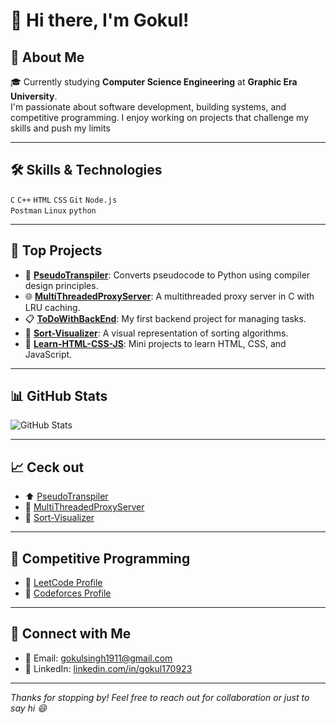 # 👋 Hi there, I'm Gokul!

## 🧠 About Me

🎓 Currently studying **Computer Science Engineering** at **Graphic Era University**.  
I'm passionate about software development, building systems, and competitive programming. I enjoy working on projects that challenge my skills and push my limits

---

## 🛠️ Skills & Technologies

`C` `C++` `HTML` `CSS` `Git` `Node.js`  
`Postman` `Linux` `python`

---

## 📌 Top Projects

- 🔧 [**PseudoTranspiler**](https://github.com/gokul170923/PseudoTranspiler): Converts pseudocode to Python using compiler design principles.
- 🌐 [**MultiThreadedProxyServer**](https://github.com/gokul170923/MultiThreadedProxyServer): A multithreaded proxy server in C with LRU caching.
- 📋 [**ToDoWithBackEnd**](https://github.com/gokul170923/ToDoWIthBackEnd): My first backend project for managing tasks.
- 🎨 [**Sort-Visualizer**](https://github.com/gokul170923/Sort-Visualizer): A visual representation of sorting algorithms.
- 🧪 [**Learn-HTML-CSS-JS**](https://github.com/gokul170923/Learn-HTML-CSS-JS): Mini projects to learn HTML, CSS, and JavaScript.

---

## 📊 GitHub Stats

![GitHub Stats](https://github-readme-stats.vercel.app/api?username=gokul170923&show_icons=true&theme=radical)

---

## 📈 Ceck out

- ⬆️ [PseudoTranspiler](https://github.com/gokul170923/PseudoTranspiler)  
- 📝 [MultiThreadedProxyServer](https://github.com/gokul170923/MultiThreadedProxyServer)  
- 💾 [Sort-Visualizer](https://github.com/gokul170923/Sort-Visualizer)  

---

## 🧠 Competitive Programming

- 🧩 [LeetCode Profile](https://leetcode.com/u/Gokul1230/)
- 🏁 [Codeforces Profile](https://codeforces.com/profile/9ine)

---

## 🔗 Connect with Me

- 📧 Email: [gokulsingh1911@gmail.com](mailto:gokulsingh1911@gmail.com)
- 💼 LinkedIn: [linkedin.com/in/gokul170923](https://www.linkedin.com/in/gokul-singh-75b631270/)

---

_Thanks for stopping by! Feel free to reach out for collaboration or just to say hi 😄_
